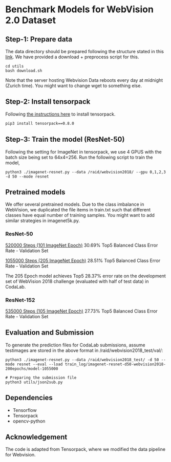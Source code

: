 # Benchmark Models for WebVision 2.0 Dataset


## Step-1: Prepare data
The data directory should be prepared following the structure stated in this [link](https://tensorpack.readthedocs.io/modules/dataflow.dataset.html#tensorpack.dataflow.dataset.ILSVRC12). 
We have provided a download + preprocess script for this.
```
cd utils
bash download.sh
```
Note that the server hosting Webvision Data reboots every day at midnight (Zurich time). You might want to change wget to something else. 
## Step-2: Install tensorpack
Following [the instructions here](https://github.com/tensorpack/tensorpack) to install tensorpack. 
```bash
pip3 install tensorpack==0.8.0
```

## Step-3: Train the model (ResNet-50)
Following the setting for ImageNet in tensorpack, we use 4 GPUS with the batch size being set to 64x4=256. Run the following script to train the model, 
```
python3 ./imagenet-resnet.py --data /raid/webvision2018/ --gpu 0,1,2,3 -d 50 --mode resnet
```

## Pretrained models
We offer several pretrained models. Due to the class imbalance in WebVision, we duplicated the file items in train.txt such that different classes have equal number of training samples. You might want to add similar strategies in imagenet5k.py. 
###  ResNet-50
[520000 Steps (101 ImageNet Epoch)](https://drive.google.com/open?id=12359rElqF1GBLp8AhDPtcV6pdPw9jkbx)   30.69% Top5 Balanced Class Error Rate - Validation Set

[1055000 Steps (205 ImageNet Epoch)](https://drive.google.com/open?id=1Rsf0TFgbC6CmPyQfaBchil_guJxj1MIl)   28.51% Top5 Balanced Class Error Rate - Validation Set

The 205 Epoch model achieves Top5 28.37% error rate on the development set of WebVision 2018 challenge (evaluated with half of test data) in CodaLab. 
### ResNet-152
[535000 Steps (105 ImageNet Epoch)](https://tobeuploaded)   27.73% Top5 Balanced Class Error Rate - Validation Set 

## Evaluation and Submission
To generate the prediction files for CodaLab submissions, assume testimages are stored in the above format in /raid/webvision2018_test/val/:
```
python3 ./imagenet-resnet.py --data /raid/webvision2018_test/ -d 50 --mode resnet --eval --load train_log/imagenet-resnet-d50-webvision2018-200epochs/model-1055000

# Preparing the submission file
python3 utils/json2sub.py  
```

## Dependencies
+ Tensorflow
+ Tensorpack
+ opencv-python

## Acknowledgement
The code is adapted from Tensorpack, where we modified the data pipeline for Webvision.




